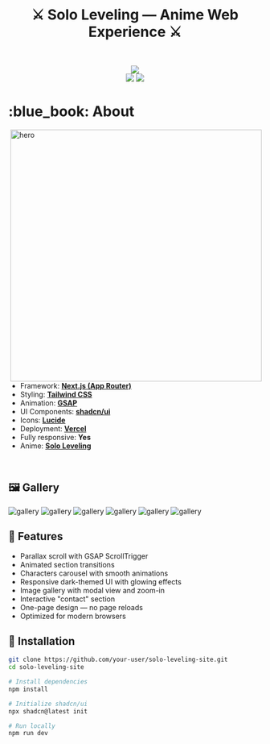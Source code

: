 <h1 align="center"> ⚔️ Solo Leveling — Anime Web Experience ⚔️ </h1>

<!-- BADGES -->
</br>
<p align="center">
  <img src="https://img.shields.io/github/issues/your-user/solo-leveling-site?style=for-the-badge">
  </br>
  <img src="https://img.shields.io/github/languages/count/your-user/solo-leveling-site?style=for-the-badge">
  <img src="https://img.shields.io/github/repo-size/your-user/solo-leveling-site?style=for-the-badge">
</p>

<!-- INFORMATION -->
<h1 align="left"> :blue_book: About</h1>

<img src="public/screens/hero.png" alt="hero" align="right" width="500px">
</br>

- Framework: [**Next.js (App Router)**](https://nextjs.org/)
- Styling: [**Tailwind CSS**](https://tailwindcss.com/)
- Animation: [**GSAP**](https://greensock.com/gsap/)
- UI Components: [**shadcn/ui**](https://ui.shadcn.dev/)
- Icons: [**Lucide**](https://lucide.dev/)
- Deployment: [**Vercel**](https://vercel.com/)
- Fully responsive: **Yes**
- Anime: [**Solo Leveling**](https://anilist.co/anime/153152/Solo-Leveling/)

</br>

<!-- IMAGES -->
## 🖼️ Gallery
![gallery](public/screens/1.png)
![gallery](public/screens/2.png)
![gallery](public/screens/3.png)
![gallery](public/screens/4.png)
![gallery](public/screens/5.png)
![gallery](public/screens/6.png)

<!-- FEATURES -->
## 🚀 Features
- Parallax scroll with GSAP ScrollTrigger
- Animated section transitions
- Characters carousel with smooth animations
- Responsive dark-themed UI with glowing effects
- Image gallery with modal view and zoom-in
- Interactive "contact" section
- One-page design — no page reloads
- Optimized for modern browsers



<!-- INSTALLATION -->
## :blue_book: Installation

```bash
git clone https://github.com/your-user/solo-leveling-site.git
cd solo-leveling-site

# Install dependencies
npm install

# Initialize shadcn/ui
npx shadcn@latest init

# Run locally
npm run dev
